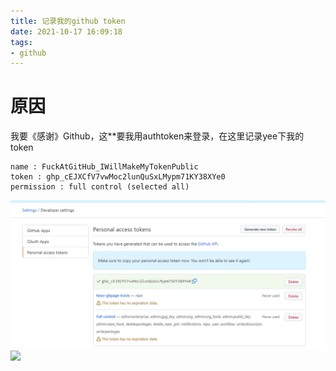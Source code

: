 ```yaml
---
title: 记录我的github token
date: 2021-10-17 16:09:18
tags: 
- github
---
```

# 原因
我要《感谢》Github，这\*\*要我用authtoken来登录，在这里记录yee下我的token
<!--more-->
```
name : FuckAtGitHub_IWillMakeMyTokenPublic
token : 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
permission : full control (selected all)
```
![](/images/MyFullcontrolToken_FuckGithub.png)
![](/记录我的github-token/20211017041803197.png)